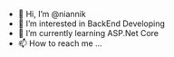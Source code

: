 - 👋 Hi, I’m @niannik
- 👀 I’m interested in BackEnd Developing
- 🌱 I’m currently learning ASP.Net Core
- 📫 How to reach me ...

<!---
niannik/niannik is a ✨ special ✨ repository because its `README.md` (this file) appears on your GitHub profile.
You can click the Preview link to take a look at your changes.
--->
